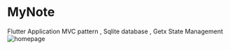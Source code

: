 # MyNote
 Flutter Application 
 MVC pattern , Sqlite database , Getx State Management 
![homepage](https://github.com/user-attachments/assets/11f98e3e-88ed-432f-8057-86745025ece1)

